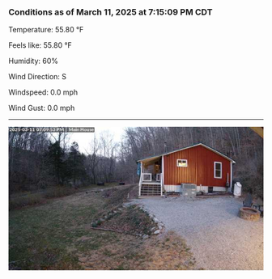 ### Conditions as of March 11, 2025 at 7:15:09 PM CDT 

Temperature: 55.80 &deg;F

Feels like: 55.80 &deg;F

Humidity: 60%

Wind Direction: S

Windspeed: 0.0 mph

Wind Gust: 0.0 mph

---

<img src="./images/latest.jpeg"/>

